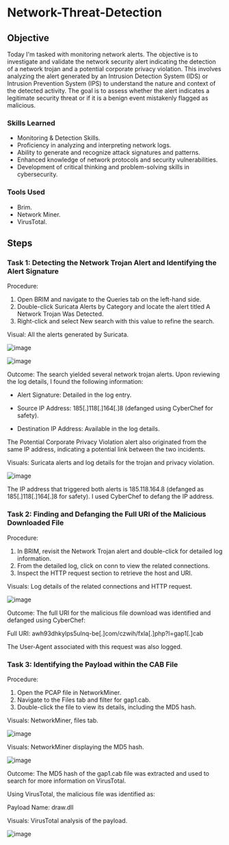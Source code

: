# Network-Threat-Detection

## Objective

Today I'm tasked with monitoring network alerts. The objective is to investigate and validate the network security alert indicating the detection of a network trojan and a potential corporate privacy violation. This involves analyzing the alert generated by an Intrusion Detection System (IDS) or Intrusion Prevention System (IPS) to understand the nature and context of the detected activity. The goal is to assess whether the alert indicates a legitimate security threat or if it is a benign event mistakenly flagged as malicious.

### Skills Learned

- Monitoring & Detection Skills.
- Proficiency in analyzing and interpreting network logs.
- Ability to generate and recognize attack signatures and patterns.
- Enhanced knowledge of network protocols and security vulnerabilities.
- Development of critical thinking and problem-solving skills in cybersecurity.

### Tools Used

- Brim.
- Network Miner.
- VirusTotal.

## Steps

### Task 1: Detecting the Network Trojan Alert and Identifying the Alert Signature

Procedure:

1. Open BRIM and navigate to the Queries tab on the left-hand side.
2. Double-click Suricata Alerts by Category and locate the alert titled A Network Trojan Was Detected.
3. Right-click and select New search with this value to refine the search.

Visual: All the alerts generated by Suricata.

![image](https://github.com/user-attachments/assets/aaa5bb8c-9154-44ea-8bf3-83f0aa6e3cfe)  

![image](https://github.com/user-attachments/assets/a6b9ee82-a790-4f00-9cb1-3ae3f28c1f19)  

Outcome: The search yielded several network trojan alerts. Upon reviewing the log details, I found the following information:

- Alert Signature: Detailed in the log entry.

- Source IP Address: 185[.]118[.]164[.]8 (defanged using CyberChef for safety).

- Destination IP Address: Available in the log details.

The Potential Corporate Privacy Violation alert also originated from the same IP address, indicating a potential link between the two incidents.

Visuals: Suricata alerts and log details for the trojan and privacy violation.

![image](https://github.com/user-attachments/assets/0c073caa-70fb-48e6-82cf-b45785ade3e8) 

The IP address that triggered both alerts is 185.118.164.8 (defanged as 185[.]118[.]164[.]8 for safety). I used CyberChef to defang the IP address.

### Task 2: Finding and Defanging the Full URI of the Malicious Downloaded File

Procedure:

1. In BRIM, revisit the Network Trojan alert and double-click for detailed log information.
2. From the detailed log, click on conn to view the related connections.
3. Inspect the HTTP request section to retrieve the host and URI.
   
Visuals: Log details of the related connections and HTTP request.

![image](https://github.com/user-attachments/assets/9058cff1-5756-4393-9a47-e614801f859e) 

Outcome: The full URI for the malicious file download was identified and defanged using CyberChef:

Full URI: awh93dhkylps5ulnq-be[.]com/czwih/fxla[.]php?l=gap1[.]cab

The User-Agent associated with this request was also logged.


### Task 3: Identifying the Payload within the CAB File

Procedure:

1. Open the PCAP file in NetworkMiner.
2. Navigate to the Files tab and filter for gap1.cab.
3. Double-click the file to view its details, including the MD5 hash.

Visuals: NetworkMiner, files tab.

![image](https://github.com/user-attachments/assets/8aba031d-2ff9-4e1d-ada1-655c710c9d43) 

Visuals: NetworkMiner displaying the MD5 hash.

![image](https://github.com/user-attachments/assets/7c3851f6-aa9e-4afc-9209-45846ee707db)  

Outcome: The MD5 hash of the gap1.cab file was extracted and used to search for more information on VirusTotal.

Using VirusTotal, the malicious file was identified as:

Payload Name: draw.dll

Visuals: VirusTotal analysis of the payload.

![image](https://github.com/user-attachments/assets/00fabd9d-cc1b-4af4-8941-a0c4568e9c1a) 



